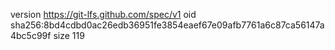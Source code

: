 version https://git-lfs.github.com/spec/v1
oid sha256:8bd4cdbd0ac26edb36951fe3854eaef67e09afb7761a6c87ca56147a4bc5c99f
size 119
